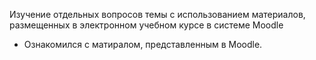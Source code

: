 Изучение отдельных вопросов темы с использованием материалов, размещенных в электронном учебном курсе в системе Moodle
* Ознакомился с матиралом, представленным в Moodle.
